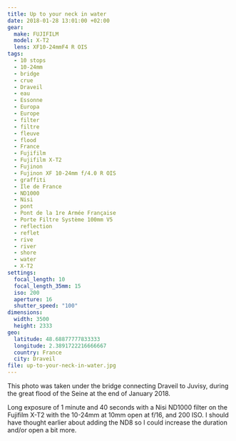 ```yaml
---
title: Up to your neck in water
date: 2018-01-28 13:01:00 +02:00
gear:
  make: FUJIFILM
  model: X-T2
  lens: XF10-24mmF4 R OIS
tags:
  - 10 stops
  - 10-24mm
  - bridge
  - crue
  - Draveil
  - eau
  - Essonne
  - Europa
  - Europe
  - filter
  - filtre
  - fleuve
  - flood
  - France
  - Fujifilm
  - Fujifilm X-T2
  - Fujinon
  - Fujinon XF 10-24mm f/4.0 R OIS
  - graffiti
  - Ile de France
  - ND1000
  - Nisi
  - pont
  - Pont de la 1re Armée Française
  - Porte Filtre Système 100mm V5
  - reflection
  - reflet
  - rive
  - river
  - shore
  - water
  - X-T2
settings:
  focal_length: 10
  focal_length_35mm: 15
  iso: 200
  aperture: 16
  shutter_speed: "100"
dimensions:
  width: 3500
  height: 2333
geo:
  latitude: 48.68877777833333
  longitude: 2.3891722216666667
  country: France
  city: Draveil
file: up-to-your-neck-in-water.jpg
---
```


This photo was taken under the bridge connecting Draveil to Juvisy, during the great flood of the Seine at the end of January 2018.

Long exposure of 1 minute and 40 seconds with a Nisi ND1000 filter on the Fujifilm X-T2 with the 10-24mm at 10mm open at f/16, and 200 ISO. I should have thought earlier about adding the ND8 so I could increase the duration and/or open a bit more.
